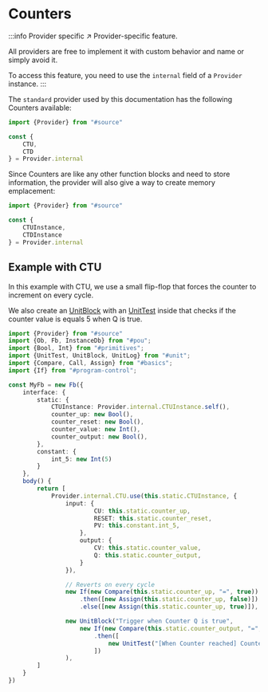 ﻿---
outline: deep
---

<script setup>
import Container from "../../../components/Container.vue";
import DisplaySnippet from "../../../components/snippet/DisplaySnippet.vue";

import {Provider, BuildSource} from "#source";
import {Ob, Fb, InstanceDb} from "#pou";
import {Bool, Int} from "#primitives";
import {UnitTest, UnitBlock, UnitLog} from "#unit";
import {Compare, Call, Assign} from "#basics";
import {If} from "#program-control";

const CTUSnippet = () => {
const MyFb = new Fb({
    interface: {
        static: {
            CTUInstance: Provider.internal.CTUInstance.self(),
            counter_up: new Bool(),
            counter_reset: new Bool(),
            counter_value: new Int(),
            counter_output: new Bool(),
        },
        constant: {
            int_5: new Int(5)
        }
    },
    body() {
        return [
            Provider.internal.CTU.use(this.static.CTUInstance, {
                input: {
                        CU: this.static.counter_up,
                        RESET: this.static.counter_reset,
                        PV: this.constant.int_5,
                    },
                    output: {
                        CV: this.static.counter_value,
                        Q: this.static.counter_output,
                    }
                }),

                new If(new Compare(this.static.counter_up, "=", true))
                    .then([new Assign(this.static.counter_up, false)])
                    .else([new Assign(this.static.counter_up, true)]),

                new UnitBlock("Trigger when Counter Q is true",
                    new If(new Compare(this.static.counter_output, "=", true))
                        .then([
                            new UnitTest("[When Counter reached] Counter value should be 5", this.static.counter_value, "=", this.constant.int_5),
                        ])
                ),
        ]
    }
});

    const fbInstance = new InstanceDb(MyFb);

    return BuildSource({
        blocks:
            {
                "Main": new Ob(
                    {
                        body() {
                            return [new Call(fbInstance, {})]
                        }
                    }
                ),
                "MyFb": MyFb,
                "MyFb_Instance": fbInstance
            }
    });
}
</script>

# Counters

:::info Provider specific ↗
Provider-specific feature.

All providers are free to implement it with custom behavior and name or simply avoid it.

To access this feature, you need to use the `internal` field of a `Provider` instance.
:::

The `standard` provider used by this documentation has the following Counters available:

```ts twoslash
import {Provider} from "#source"

const {
    CTU,
    CTD
} = Provider.internal
```

Since Counters are like any other function blocks and need to store information, the provider will also give a way to create memory emplacement:

```ts twoslash
import {Provider} from "#source"

const {
    CTUInstance,
    CTDInstance
} = Provider.internal
```

## Example with CTU

In this example with CTU, we use a small flip-flop that forces the counter to increment on every cycle.

We also create an [UnitBlock](/en/language/operations/unit#unitblock) with an [UnitTest](/en/language/operations/unit#unittest) inside that checks if the counter value is equals 5 when Q is true.

```ts twoslash
import {Provider} from "#source"
import {Ob, Fb, InstanceDb} from "#pou";
import {Bool, Int} from "#primitives";
import {UnitTest, UnitBlock, UnitLog} from "#unit";
import {Compare, Call, Assign} from "#basics";
import {If} from "#program-control";

const MyFb = new Fb({
    interface: {
        static: {
            CTUInstance: Provider.internal.CTUInstance.self(),
            counter_up: new Bool(),
            counter_reset: new Bool(),
            counter_value: new Int(),
            counter_output: new Bool(),
        },
        constant: {
            int_5: new Int(5)
        }
    },
    body() {
        return [
            Provider.internal.CTU.use(this.static.CTUInstance, {
                input: {
                        CU: this.static.counter_up,
                        RESET: this.static.counter_reset,
                        PV: this.constant.int_5,
                    },
                    output: {
                        CV: this.static.counter_value,
                        Q: this.static.counter_output,
                    }
                }),

                // Reverts on every cycle
                new If(new Compare(this.static.counter_up, "=", true))
                    .then([new Assign(this.static.counter_up, false)])
                    .else([new Assign(this.static.counter_up, true)]),

                new UnitBlock("Trigger when Counter Q is true",
                    new If(new Compare(this.static.counter_output, "=", true))
                        .then([
                            new UnitTest("[When Counter reached] Counter value should be 5", this.static.counter_value, "=", this.constant.int_5),
                        ])
                ),
        ]
    }
})
```

<ClientOnly>
    <DisplaySnippet :program="CTUSnippet()" mode="unit" :outputBlocks="['file:///MyFb']"/>
</ClientOnly>